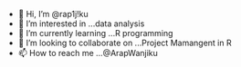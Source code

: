 - 👋 Hi, I’m @rap1j!ku
- 👀 I’m interested in ...data analysis
- 🌱 I’m currently learning ...R programming
- 💞️ I’m looking to collaborate on ...Project Mamangent in R
- 📫 How to reach me ...@ArapWanjiku

<!---
Gilbert00254/Gilbert00254 is a ✨ special ✨ repository because its `README.md` (this file) appears on your GitHub profile.
You can click the Preview link to take a look at your changes.
--->
